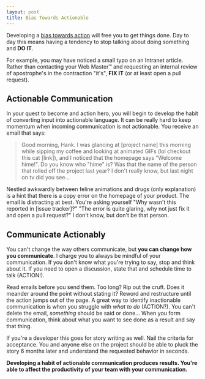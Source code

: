 ```yaml
---
layout: post
title: Bias Towards Actionable
---
```


Developing a [bias towards action](http://www.dtelepathy.com/blog/productivity/key-to-productivity-developing-a-bias-towards-action)
will free you to get things done. Day to day this means having a tendency to
stop talking about doing something and **DO IT**.

For example, you may have noticed a small typo on an Intranet article. Rather
than contacting your Web Master™ and requesting an internal review of
apostrophe's in the contraction "it's", **FIX IT** (or at least open a pull
request).

## Actionable Communication

In your quest to become and action hero, you will begin to develop the habit
of converting input into actionable language. It can be really hard to keep
momentum when incoming communication is not actionable. You receive an email
that says:

> Good morning, Hank. I was glancing at [project name] this morning while
sipping my coffee and looking at animated GIFs (lol checkout this cat [link]),
and I noticed that the homepage says "Welcome hime!". Do you know who "hime"
is? Was that the name of the person that rolled off the project last year? I
don't really know, but last night on tv did you see...

Nestled awkwardly between feline animations and drugs (only explanation) is a
hint that there is a copy error on the homepage of your product. The email is
distracting at best. You're asking yourself "Why wasn't this reported in [issue
tracker]?" "The error is quite glaring, why not just fix it and open a pull
request?" I don't know, but don't be that person.

## Communicate Actionably

You can't change the way others communicate, but **you can change how you
communicate**. I charge you to always be mindful of your communication. If you
don't know what you're trying to say, stop and think about it. If you need to
open a discussion, state that and schedule time to talk (ACTION!).

Read emails before you send them. Too long? Rip out the cruft. Does it meander
around the point without stating it? Reword and restructure until the action
jumps out of the page. A great way to identify inactionable communication is
when you struggle with _what to do_ (ACTION?). You can't delete the email,
_something_ should be said or done... When you form communication, think about
what you want to see done as a result and say that thing.

If you're a developer this goes for story writing as well. Nail the criteria
for acceptance. You and anyone else on the project should be able to pluck the
story 6 months later and understand the requested behavior in seconds.

**Developing a habit of actionable communication produces results. You're able
to affect the productivity of your team with your communication.**
